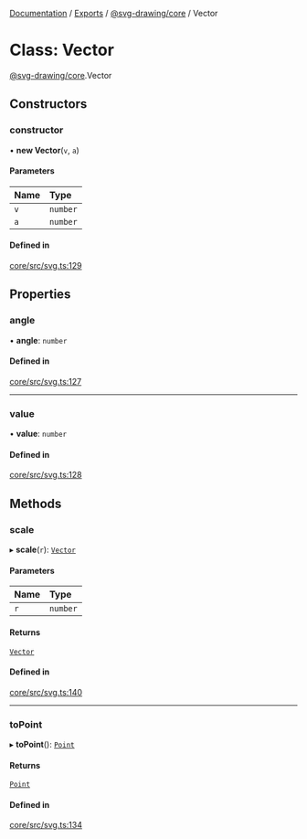 [Documentation](../README.md) / [Exports](../modules.md) / [@svg-drawing/core](../modules/svg_drawing_core.md) / Vector

# Class: Vector

[@svg-drawing/core](../modules/svg_drawing_core.md).Vector

## Constructors

### constructor

• **new Vector**(`v`, `a`)

#### Parameters

| Name | Type |
| :------ | :------ |
| `v` | `number` |
| `a` | `number` |

#### Defined in

[core/src/svg.ts:129](https://github.com/kmkzt/svg-drawing/blob/6dacb53/packages/core/src/svg.ts#L129)

## Properties

### angle

• **angle**: `number`

#### Defined in

[core/src/svg.ts:127](https://github.com/kmkzt/svg-drawing/blob/6dacb53/packages/core/src/svg.ts#L127)

___

### value

• **value**: `number`

#### Defined in

[core/src/svg.ts:128](https://github.com/kmkzt/svg-drawing/blob/6dacb53/packages/core/src/svg.ts#L128)

## Methods

### scale

▸ **scale**(`r`): [`Vector`](svg_drawing_core.Vector.md)

#### Parameters

| Name | Type |
| :------ | :------ |
| `r` | `number` |

#### Returns

[`Vector`](svg_drawing_core.Vector.md)

#### Defined in

[core/src/svg.ts:140](https://github.com/kmkzt/svg-drawing/blob/6dacb53/packages/core/src/svg.ts#L140)

___

### toPoint

▸ **toPoint**(): [`Point`](svg_drawing_core.Point.md)

#### Returns

[`Point`](svg_drawing_core.Point.md)

#### Defined in

[core/src/svg.ts:134](https://github.com/kmkzt/svg-drawing/blob/6dacb53/packages/core/src/svg.ts#L134)
